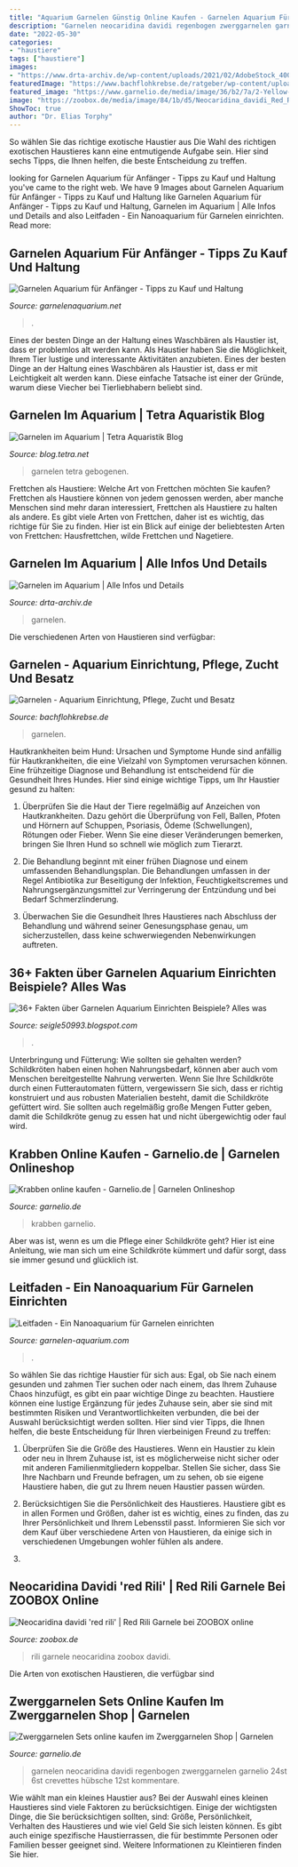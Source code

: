 ```yaml
---
title: "Aquarium Garnelen Günstig Online Kaufen - Garnelen Aquarium Für Anfänger"
description: "Garnelen neocaridina davidi regenbogen zwerggarnelen garnelio 24st 6st crevettes hübsche 12st kommentare"
date: "2022-05-30"
categories:
- "haustiere"
tags: ["haustiere"]
images:
- "https://www.drta-archiv.de/wp-content/uploads/2021/02/AdobeStock_400254989-300x200.jpeg"
featuredImage: "https://www.bachflohkrebse.de/ratgeber/wp-content/uploads/garnelen-im-aquarium-220x162.jpg"
featured_image: "https://www.garnelio.de/media/image/36/b2/7a/2-Yellow-fire-red-sakura-blue-jelly-1_600x600.jpg"
image: "https://zoobox.de/media/image/84/1b/d5/Neocaridina_davidi_Red_Rili_1.png"
ShowToc: true
author: "Dr. Elias Torphy"
---
```



So wählen Sie das richtige exotische Haustier aus
Die Wahl des richtigen exotischen Haustieres kann eine entmutigende Aufgabe sein. Hier sind sechs Tipps, die Ihnen helfen, die beste Entscheidung zu treffen.

	

		
looking for Garnelen Aquarium für Anfänger - Tipps zu Kauf und Haltung you've came to the right web. We have 9 Images about Garnelen Aquarium für Anfänger - Tipps zu Kauf und Haltung like Garnelen Aquarium für Anfänger - Tipps zu Kauf und Haltung, Garnelen im Aquarium | Alle Infos und Details and also Leitfaden - Ein Nanoaquarium für Garnelen einrichten. Read more:
		
    
## Garnelen Aquarium Für Anfänger - Tipps Zu Kauf Und Haltung

<img loading=lazy src="http://garnelenaquarium.net/wp-content/uploads/2015/12/Garnelen-Aquarium-Fluval-Edge-2-.jpg" onerror="this.onerror=null;this.src='https://tse2.mm.bing.net/th?id=OIP.w-s6GsvR9bkAIYrIVkk5ogHaIj&amp;pid=15.1';" alt="Garnelen Aquarium für Anfänger - Tipps zu Kauf und Haltung">

_Source: garnelenaquarium.net_

>. 

	

Eines der besten Dinge an der Haltung eines Waschbären als Haustier ist, dass er problemlos alt werden kann.
Als Haustier haben Sie die Möglichkeit, Ihrem Tier lustige und interessante Aktivitäten anzubieten. Eines der besten Dinge an der Haltung eines Waschbären als Haustier ist, dass er mit Leichtigkeit alt werden kann. Diese einfache Tatsache ist einer der Gründe, warum diese Viecher bei Tierliebhabern beliebt sind.

    
## Garnelen Im Aquarium | Tetra Aquaristik Blog

<img loading=lazy src="https://blog.tetra.net/de-de/wp-content/uploads/2019/10/Aquarium-30l.png" onerror="this.onerror=null;this.src='https://tse2.mm.bing.net/th?id=OIP.0O1PojMPrBdidi1atBEdfgHaHa&amp;pid=15.1';" alt="Garnelen im Aquarium | Tetra Aquaristik Blog">

_Source: blog.tetra.net_

>garnelen tetra gebogenen. 

	

Frettchen als Haustiere: Welche Art von Frettchen möchten Sie kaufen?
Frettchen als Haustiere können von jedem genossen werden, aber manche Menschen sind mehr daran interessiert, Frettchen als Haustiere zu halten als andere. Es gibt viele Arten von Frettchen, daher ist es wichtig, das richtige für Sie zu finden. Hier ist ein Blick auf einige der beliebtesten Arten von Frettchen: Hausfrettchen, wilde Frettchen und Nagetiere.

    
## Garnelen Im Aquarium | Alle Infos Und Details

<img loading=lazy src="https://www.drta-archiv.de/wp-content/uploads/2021/02/AdobeStock_400254989-300x200.jpeg" onerror="this.onerror=null;this.src='https://tse2.mm.bing.net/th?id=OIP.1BNhmhZX8jm9ZFnI93P55AAAAA&amp;pid=15.1';" alt="Garnelen im Aquarium | Alle Infos und Details">

_Source: drta-archiv.de_

>garnelen. 

	

Die verschiedenen Arten von Haustieren sind verfügbar:

    
## Garnelen - Aquarium Einrichtung, Pflege, Zucht Und Besatz

<img loading=lazy src="https://www.bachflohkrebse.de/ratgeber/wp-content/uploads/garnelen-im-aquarium-220x162.jpg" onerror="this.onerror=null;this.src='https://tse2.mm.bing.net/th?id=OIP.__Spi_aQLJO3-FDTRJ1kEwAAAA&amp;pid=15.1';" alt="Garnelen - Aquarium Einrichtung, Pflege, Zucht und Besatz">

_Source: bachflohkrebse.de_

>garnelen. 

	

Hautkrankheiten beim Hund: Ursachen und Symptome
Hunde sind anfällig für Hautkrankheiten, die eine Vielzahl von Symptomen verursachen können. Eine frühzeitige Diagnose und Behandlung ist entscheidend für die Gesundheit Ihres Hundes. Hier sind einige wichtige Tipps, um Ihr Haustier gesund zu halten:
1. Überprüfen Sie die Haut der Tiere regelmäßig auf Anzeichen von Hautkrankheiten. Dazu gehört die Überprüfung von Fell, Ballen, Pfoten und Hörnern auf Schuppen, Psoriasis, Ödeme (Schwellungen), Rötungen oder Fieber. Wenn Sie eine dieser Veränderungen bemerken, bringen Sie Ihren Hund so schnell wie möglich zum Tierarzt.

2. Die Behandlung beginnt mit einer frühen Diagnose und einem umfassenden Behandlungsplan. Die Behandlungen umfassen in der Regel Antibiotika zur Beseitigung der Infektion, Feuchtigkeitscremes und Nahrungsergänzungsmittel zur Verringerung der Entzündung und bei Bedarf Schmerzlinderung.

3. Überwachen Sie die Gesundheit Ihres Haustieres nach Abschluss der Behandlung und während seiner Genesungsphase genau, um sicherzustellen, dass keine schwerwiegenden Nebenwirkungen auftreten.

    
## 36+ Fakten über Garnelen Aquarium Einrichten Beispiele? Alles Was

<img loading=lazy src="https://www.einrichtungsbeispiele.de/images_31009/h1080_w1920/aquarium-hauptansicht-von-garnelen__1190de33914d2881990ba2b8a536fc36.jpg" onerror="this.onerror=null;this.src='https://tse3.mm.bing.net/th?id=OIP.K_s2uoAxEPNTMtE-8IaNwAHaDy&amp;pid=15.1';" alt="36+ Fakten über Garnelen Aquarium Einrichten Beispiele? Alles was">

_Source: seigle50993.blogspot.com_

>. 

	

Unterbringung und Fütterung: Wie sollten sie gehalten werden?
Schildkröten haben einen hohen Nahrungsbedarf, können aber auch vom Menschen bereitgestellte Nahrung verwerten. Wenn Sie Ihre Schildkröte durch einen Futterautomaten füttern, vergewissern Sie sich, dass er richtig konstruiert und aus robusten Materialien besteht, damit die Schildkröte gefüttert wird. Sie sollten auch regelmäßig große Mengen Futter geben, damit die Schildkröte genug zu essen hat und nicht übergewichtig oder faul wird.

    
## Krabben Online Kaufen - Garnelio.de | Garnelen Onlineshop

<img loading=lazy src="https://www.garnelio.de/media/image/5a/9f/d6/krabbbe.jpg" onerror="this.onerror=null;this.src='https://tse3.mm.bing.net/th?id=OIP.0yOdpAHUiTRGO__0Bx9OrAHaIO&amp;pid=15.1';" alt="Krabben online kaufen - Garnelio.de | Garnelen Onlineshop">

_Source: garnelio.de_

>krabben garnelio. 

	

Aber was ist, wenn es um die Pflege einer Schildkröte geht? Hier ist eine Anleitung, wie man sich um eine Schildkröte kümmert und dafür sorgt, dass sie immer gesund und glücklich ist.

    
## Leitfaden - Ein Nanoaquarium Für Garnelen Einrichten

<img loading=lazy src="http://www.garnelen-aquarium.com/wp-content/uploads/nanoaquarium.jpg" onerror="this.onerror=null;this.src='https://tse1.mm.bing.net/th?id=OIP.OhZoaskyZdUrB2yVVNOHkwHaDo&amp;pid=15.1';" alt="Leitfaden - Ein Nanoaquarium für Garnelen einrichten">

_Source: garnelen-aquarium.com_

>. 

	

So wählen Sie das richtige Haustier für sich aus: Egal, ob Sie nach einem gesunden und zahmen Tier suchen oder nach einem, das Ihrem Zuhause Chaos hinzufügt, es gibt ein paar wichtige Dinge zu beachten.
Haustiere können eine lustige Ergänzung für jedes Zuhause sein, aber sie sind mit bestimmten Risiken und Verantwortlichkeiten verbunden, die bei der Auswahl berücksichtigt werden sollten. Hier sind vier Tipps, die Ihnen helfen, die beste Entscheidung für Ihren vierbeinigen Freund zu treffen:
1. Überprüfen Sie die Größe des Haustieres. Wenn ein Haustier zu klein oder neu in Ihrem Zuhause ist, ist es möglicherweise nicht sicher oder mit anderen Familienmitgliedern koppelbar. Stellen Sie sicher, dass Sie Ihre Nachbarn und Freunde befragen, um zu sehen, ob sie eigene Haustiere haben, die gut zu Ihrem neuen Haustier passen würden.

2. Berücksichtigen Sie die Persönlichkeit des Haustieres. Haustiere gibt es in allen Formen und Größen, daher ist es wichtig, eines zu finden, das zu Ihrer Persönlichkeit und Ihrem Lebensstil passt. Informieren Sie sich vor dem Kauf über verschiedene Arten von Haustieren, da einige sich in verschiedenen Umgebungen wohler fühlen als andere.

3.

    
## Neocaridina Davidi &#039;red Rili&#039; | Red Rili Garnele Bei ZOOBOX Online

<img loading=lazy src="https://zoobox.de/media/image/84/1b/d5/Neocaridina_davidi_Red_Rili_1.png" onerror="this.onerror=null;this.src='https://tse2.mm.bing.net/th?id=OIP.u3HayDCxE6gO5UKpO9N5-wHaFk&amp;pid=15.1';" alt="Neocaridina davidi &#039;red rili&#039; | Red Rili Garnele bei ZOOBOX online">

_Source: zoobox.de_

>rili garnele neocaridina zoobox davidi. 

	

Die Arten von exotischen Haustieren, die verfügbar sind

    
## Zwerggarnelen Sets Online Kaufen Im Zwerggarnelen Shop | Garnelen

<img loading=lazy src="https://www.garnelio.de/media/image/36/b2/7a/2-Yellow-fire-red-sakura-blue-jelly-1_600x600.jpg" onerror="this.onerror=null;this.src='https://tse1.mm.bing.net/th?id=OIP.HsKfWcdqXFtUqdPYKK66ZQHaFG&amp;pid=15.1';" alt="Zwerggarnelen Sets online kaufen im Zwerggarnelen Shop | Garnelen">

_Source: garnelio.de_

>garnelen neocaridina davidi regenbogen zwerggarnelen garnelio 24st 6st crevettes hübsche 12st kommentare. 

	

Wie wählt man ein kleines Haustier aus?
Bei der Auswahl eines kleinen Haustieres sind viele Faktoren zu berücksichtigen. Einige der wichtigsten Dinge, die Sie berücksichtigen sollten, sind: Größe, Persönlichkeit, Verhalten des Haustieres und wie viel Geld Sie sich leisten können. Es gibt auch einige spezifische Haustierrassen, die für bestimmte Personen oder Familien besser geeignet sind. Weitere Informationen zu Kleintieren finden Sie hier.

